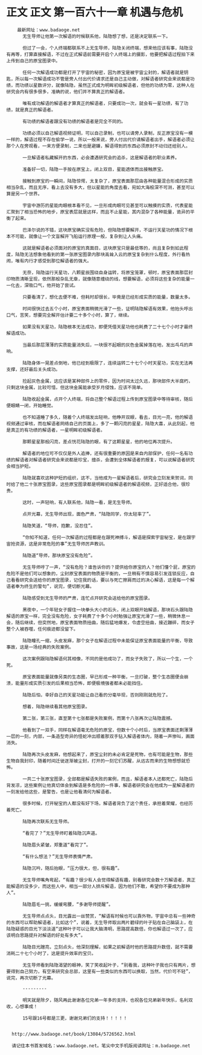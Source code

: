 # 正文 正文 第一百六十一章 机遇与危机
        最新网址：www.badaoge.net
          无生导师让他第一次解语的时候联系他，陆隐想了想，还是决定联系一下。
      
          但过了一会，个人终端都联系不上无生导师，陆隐关闭终端，想来他应该有事，陆隐没有再等，打算直接解语，不过在正式解语前需要开启个人终端上的摄影，他要把解语过程拍下来上传到自己的原宝图录中。
      
          任何一次解语成功都是打开了宇宙的秘密，因为原宝是被宇宙尘封的，解语者就是钥匙，所以每一次解语成功不管是旁人付出代价请求还是自己主动做，对解语者研究会来说都是功绩，而功绩以星数评分，就像陆隐，虽然正式成为明眸初级解语者，但他的功绩为零，这种人在研究会内有很多很多，准确的说，他们并不算真正的解语者。
      
          唯有成功解语的解语者才算真正的解语者，只要成功一次，就会有一星功绩，有了功绩，就是真正的解语者。
      
          有功绩的解语者跟没有功绩的解语者是完全不同的。
      
          功绩必须以自己解语视频证明，可以自己录制，也可以请旁人录制，反正原宝没有一模一样的，解语过程不存在偷学一说，所以一般来说，旁人付出代价请解语者出手，解语者必须让那个人在旁观看，一来方便录制，二来也是避嫌，解语得到的东西必须原封不动归还给别人。
      
          一旦解语者私藏解开的东西，必会遭遇研究会的追杀，这是解语者的职业素养。
      
          准备好一切，陆隐一手按在原宝上，闭上双目，星能透体而出接触原宝。
      
          接触到原宝的一瞬间，陆隐惊愕，太复杂了，原宝表面那层由各种能量混合形成的实质相当杂乱，而且无序，看上去没有多大，但以星能的角度去看，宛如大海般深不可测，甚至可以算是另一个世界。
      
          宇宙中游历的星能肉眼根本看不见，一旦形成肉眼可见甚至可以触摸的实质，代表星能汇聚到了相当恐怖的地步，原宝表层就是这样，而且不止星能，其内混杂了各种能量，诡异的平衡了起来。
      
          巴泽尔说的不错，这块原宝确实没有危险，但陆隐想要解开，不运行天星功的情况下根本不可能，就像让一个文盲解开飞船运行原理一般，复杂到让人头痛。
      
          这就是解语者必须面对的原宝的真面目，这块原宝只是最低等的，尚且复杂到如此程度，陆隐无法想象他看到的第一张原宝图录内那块高耸入云的原宝复杂到什么程度，外行看热闹，唯有内行才感受到那位解语者的强大。
      
          无奈，陆隐运行天星功，八颗星辰围绕自身运转，将原宝笼罩，顿时，原宝表面那层封印物质清晰呈现，依然那般杂乱无章，就像随意缠绕的线，想要解语，必须将这些复杂的能量一一化去，深吸口气，他开始了尝试。
      
          只要看清了，想化去便不难，但耗时却很长，毕竟是已经形成实质的能量，数量太多。
      
          时间很快过去五个小时，原宝表面稍微光滑了一些，证明陆隐解语有效果，他抬头呼出口气，苦笑，想要完全解开估计要二十多个小时，算了，继续。
      
          如果没有天星功，陆隐根本无法成功，即便凭借天星功他也耗费了二十七个小时才最终解语成功。
      
          当最后那层薄薄的实质能量消失后，一块很不起眼的灰色金属掉落在地，发出乓乓的声响。
      
          陆隐身体一晃差点倒地，他已经到极限了，连续运转二十七个小时天星功，实在无法再支撑，还好最后关头成功。
      
          捡起灰色金属，这应该是某种部件上的零件，因为时间太过久远，那块部件大半腐朽，只剩这块金属，比较可惜，但这块金属能承受岁月侵蚀，应该不简单。
      
          陆隐收起金属，点开个人终端，将自己整个解语过程上传到原宝图录中等待审核，随后便眼睛一闭，开始睡觉。
      
          也不知道睡了多久，随着个人终端发出轻响，他睁开双眼，看去，目光一亮，他的解语视频通过审核，而在解语者网络自己的页面上，多了一颗闪亮的星星，陆隐大喜，从此刻起，他是真正的有功绩的解语者，一星明眸初级解语者。
      
          那颗星星那般闪亮，差点恍花陆隐的眼，有了这颗星星，他的地位再次提升。
      
          解语者的地位可不仅仅是外人追捧，还有很重要的原因是来自内部保护，任何一名有功绩的解语者对解语者研究会来说都是珍宝，擅杀，会遭到全体解语者的报复，可以说解语者研究会相当护短。
      
          陆隐就喜欢这种护短的组织，这不，当他成为一星解语者后，研究会立刻发来贺词，同时给了他二十张原宝图录，这些原宝图录都是明眸初级解语者的解语视频，正好适合他，很珍贵。
      
          这时，一声轻响，有人联系他，陆隐一看，是无生导师。
      
          点开光幕，无生导师出现，面色严肃，“陆隐同学，你太轻率了”。
      
          陆隐笑道，“导师，抱歉，没忍住”。
      
          “你知不知道，任何一次解语的过程都是在跟死神搏斗，解语是探索宇宙秘宝，是在跟宇宙抢资源，这是非常危险的事”无生导师厉声教训。
      
          陆隐道“导师，那块原宝没有危险”。
      
          无生导师哼了一声，“没有危险？谁告诉你的？提供给你原宝的人？他们懂个屁，原宝的危险不是他们可以想象的，尘封原宝表面的物质是平衡的，一旦稍有不慎容易引发连锁反应，自己看看研究会送给你的原宝图录，记住我的话，要以与死亡擦肩而过的决心解语，这是每一个解语者奉为终生的警句”，说完，便切断光幕。
      
          陆隐感受到无生导师的严肃，连忙点开研究会送给他的原宝图录。
      
          黑夜中，一个年轻女子握住一块拳头大小的石头，闭上双眼开始解语，那块石头跟陆隐解语的原宝一样，完全没有危险，女子耗费了十多个小时勉强让原宝光滑了一些，稍微休息一会，随后继续，但突然地，原宝表面物质扭曲，随后猛地爆发，令虚空扭曲，接近蹦碎，而女子整个人被吞噬，任何痕迹都没留下。
      
          陆隐瞳孔一缩，头皮发麻，那个女子在解语过程中未能保证原宝表面能量的平衡，导致事故，这是一场经典的失败案例。
      
          这次案例跟陆隐解语何其相像，不同的是他成功了，而女子失败了，所以一个生，一个死。
      
          原宝表面能量就像另类的生态圈，早已形成一种平衡，一旦打破，整个生态圈便会崩溃，能量形成实质引发的后果相当恐怖，即便极境强者都未必能挡住。
      
          陆隐后怕，幸好自己的天星功能让自己看的分毫毕现，否则刚刚就危险了。
      
          想着，陆隐继续看其他原宝图录。
      
          第二张，第三张，直至第十七张都是失败案例，而第十八张再次让陆隐震撼。
      
          他看到了一双手，同样在解语毫无危险的原宝，但数十个小时后，当原宝表面还剩薄薄一层的一刻，内部，一条造型奇异的怪蛇冲出顺着那双手钻入解语者体内，随着一声惨叫，画面消失。
      
          陆隐再次头皮发麻，他想起来了，原宝尘封的未必肯定是死物，也有可能是生物，那些生物自我封印，随着时间迁徙逐渐被尘封，打开的一刻它们苏醒，从远古而来的生物想想就恐怖。
      
          一共二十张原宝图录，全部都是解语失败的案例，而且，解语者本人还都死亡，陆隐后背发凉，这些案例让他真切体会到解语是多危险的一件事，解语者研究会在他成为一星解语者的一刻发给他这些，是警告，也是让他看清何为解语者。
      
          很多时候，打开秘宝的人都没有好下场，解语者背负了这个责任，承担着荣耀，也经历着死亡。
      
          陆隐再次联系无生导师。
      
          “看完了？”无生导师盯着陆隐沉声道。
      
          陆隐眉头紧皱，郑重道“看完了”。
      
          “有什么想法？”无生导师表情严肃。
      
          陆隐沉吟，随后抬眼，“压力很大，但，很有趣”。
      
          无生导师嘴角弯起，“有趣？很少有人会觉得解语有趣，别看研究会数十万解语者，真正能解语的没多少，而这些人中，相当一部分人排斥解语，因为他们不敢，希望你不要成为那种人”。
      
          陆隐眉毛一挑，缓缓弯腰，“多谢导师提醒”。
      
          无生导师点点头，目光露出一丝赞赏，“解语有时候也可以靠外物，宇宙中总有一些神奇的东西可以帮助解语者，比如这个”，说着，无生导师取出两片碧绿的叶子贴在自己脑袋上，在陆隐疑惑的目光下淡淡道“这种叶子可以让我大脑清明，思路提高数倍，你也解语过一次了，应该明白思路提升对解语的好处有多大”。
      
          陆隐目光蹭亮，立刻点头，他深刻理解，如果之前解语时他的思路提升数倍，就不需要消耗二十七个小时了，这是提升效率的宝贝。
      
          无生导师看到陆隐渴望的眼神，笑了笑收起叶子，“别看我，这种叶子我也只有两片，想要得到自己努力，有空来研究会总部，这里有一些类似的东西可以换取，当然，代价可不轻”，说完，再次切断了光幕。
      
          ---------
      
          明天就是除夕，随风再此谢谢各位兄弟一年多的支持，也祝各位兄弟新年快乐，名利双收，心想事成！
      
          15号跟16号都是三更，谢谢兄弟们的支持！！！！！
      
      
      http://www.badaoge.net/book/13084/5726562.html
      
      请记住本书首发域名：www.badaoge.net。笔尖中文手机版阅读网址：m.badaoge.net